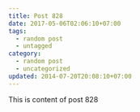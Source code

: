 ```yaml
---
title: Post 828
date: 2017-05-06T02:06:10+07:00
tags:
  - random post
  - untagged
category:
  - random post
  - uncategorized
updated: 2014-07-20T20:08:10+07:00
---
```

This is content of post 828